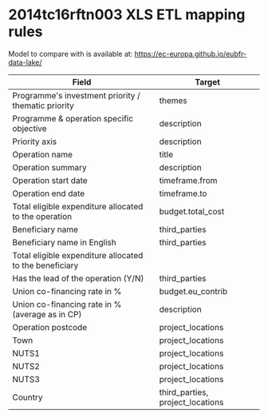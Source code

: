 # 2014tc16rftn003 XLS ETL mapping rules

Model to compare with is available at: https://ec-europa.github.io/eubfr-data-lake/

| Field                                                   | Target                           |
| ------------------------------------------------------- | -------------------------------- |
| Programme's investment priority / thematic priority     | themes                           |
| Programme & operation specific objective                | description                      |
| Priority axis                                           | description                      |
| Operation name                                          | title                            |
| Operation summary                                       | description                      |
| Operation start date                                    | timeframe.from                   |
| Operation end date                                      | timeframe.to                     |
| Total eligible expenditure allocated to the operation   | budget.total_cost                |
| Beneficiary name                                        | third_parties                    |
| Beneficiary name in English                             | third_parties                    |
| Total eligible expenditure allocated to the beneficiary |                                  |
| Has the lead of the operation (Y/N)                     | third_parties                    |
| Union co-financing rate in %                            | budget.eu_contrib                |
| Union co-financing rate in % (average as in CP)         | description                      |
| Operation postcode                                      | project_locations                |
| Town                                                    | project_locations                |
| NUTS1                                                   | project_locations                |
| NUTS2                                                   | project_locations                |
| NUTS3                                                   | project_locations                |
| Country                                                 | third_parties, project_locations |
